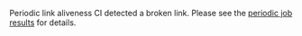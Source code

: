 Periodic link aliveness CI detected a broken link. Please see the [periodic job
results](https://github.com/wangyd1988/shipyard/actions?query=workflow%3APeriodic) for details.
